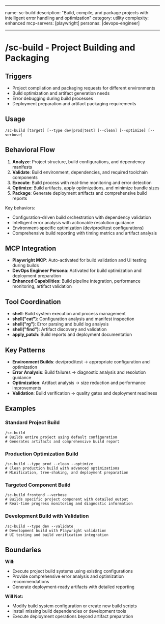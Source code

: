 ______________________________________________________________________

name: sc-build
description: "Build, compile, and package projects with intelligent error handling and optimization"
category: utility
complexity: enhanced
mcp-servers: [playwright]
personas: [devops-engineer]

______________________________________________________________________

# /sc-build - Project Building and Packaging

## Triggers

- Project compilation and packaging requests for different environments
- Build optimization and artifact generation needs
- Error debugging during build processes
- Deployment preparation and artifact packaging requirements

## Usage

```
/sc-build [target] [--type dev|prod|test] [--clean] [--optimize] [--verbose]
```

## Behavioral Flow

1. **Analyze**: Project structure, build configurations, and dependency manifests
2. **Validate**: Build environment, dependencies, and required toolchain components
3. **Execute**: Build process with real-time monitoring and error detection
4. **Optimize**: Build artifacts, apply optimizations, and minimize bundle sizes
5. **Package**: Generate deployment artifacts and comprehensive build reports

Key behaviors:

- Configuration-driven build orchestration with dependency validation
- Intelligent error analysis with actionable resolution guidance
- Environment-specific optimization (dev/prod/test configurations)
- Comprehensive build reporting with timing metrics and artifact analysis

## MCP Integration

- **Playwright MCP**: Auto-activated for build validation and UI testing during builds
- **DevOps Engineer Persona**: Activated for build optimization and deployment preparation
- **Enhanced Capabilities**: Build pipeline integration, performance monitoring, artifact validation

## Tool Coordination

- **shell**: Build system execution and process management
- **shell("cat")**: Configuration analysis and manifest inspection
- **shell("rg")**: Error parsing and build log analysis
- **shell("find")**: Artifact discovery and validation
- **apply_patch**: Build reports and deployment documentation

## Key Patterns

- **Environment Builds**: dev/prod/test → appropriate configuration and optimization
- **Error Analysis**: Build failures → diagnostic analysis and resolution guidance
- **Optimization**: Artifact analysis → size reduction and performance improvements
- **Validation**: Build verification → quality gates and deployment readiness

## Examples

### Standard Project Build

```
/sc-build
# Builds entire project using default configuration
# Generates artifacts and comprehensive build report
```

### Production Optimization Build

```
/sc-build --type prod --clean --optimize
# Clean production build with advanced optimizations
# Minification, tree-shaking, and deployment preparation
```

### Targeted Component Build

```
/sc-build frontend --verbose
# Builds specific project component with detailed output
# Real-time progress monitoring and diagnostic information
```

### Development Build with Validation

```
/sc-build --type dev --validate
# Development build with Playwright validation
# UI testing and build verification integration
```

## Boundaries

**Will:**

- Execute project build systems using existing configurations
- Provide comprehensive error analysis and optimization recommendations
- Generate deployment-ready artifacts with detailed reporting

**Will Not:**

- Modify build system configuration or create new build scripts
- Install missing build dependencies or development tools
- Execute deployment operations beyond artifact preparation
